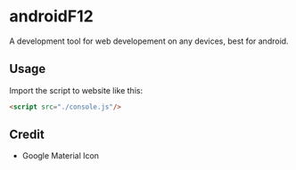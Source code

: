 # androidF12
A development tool for web developement on any devices, best for android.

## Usage
Import the script to website like this:
```html
<script src="./console.js"/>
```

## Credit
* Google Material Icon
